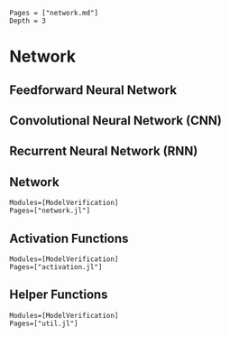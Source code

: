 ```@contents
Pages = ["network.md"]
Depth = 3
```

# Network

## Feedforward Neural Network
## Convolutional Neural Network (CNN)
## Recurrent Neural Network (RNN)

## Network
```@autodocs
Modules=[ModelVerification]
Pages=["network.jl"]
```

## Activation Functions
```@autodocs
Modules=[ModelVerification]
Pages=["activation.jl"]
```

## Helper Functions
```@autodocs
Modules=[ModelVerification]
Pages=["util.jl"]
```